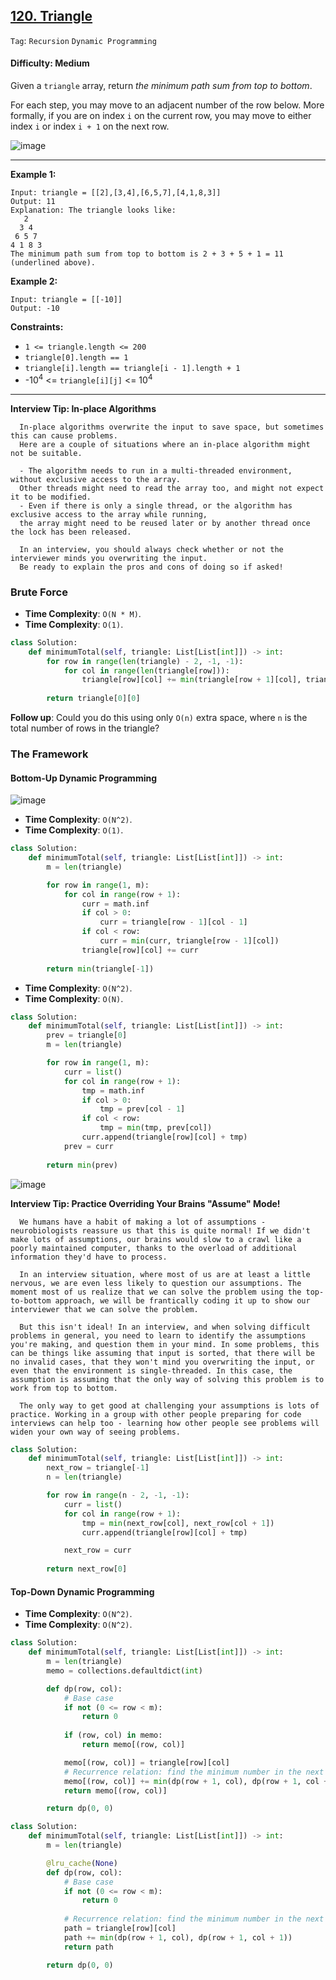 ## [120. Triangle](https://leetcode.com/problems/triangle)

```Tag```: ```Recursion``` ```Dynamic Programming```

#### Difficulty: Medium

Given a ```triangle``` array, return _the minimum path sum from top to bottom_.

For each step, you may move to an adjacent number of the row below. More formally, if you are on index ```i``` on the current row, you may move to either index ```i``` or index ```i + 1``` on the next row.

![image](https://user-images.githubusercontent.com/35042430/234337303-519ce4de-e804-4403-8b37-4f4c0787ea7b.png)

---

__Example 1:__
```
Input: triangle = [[2],[3,4],[6,5,7],[4,1,8,3]]
Output: 11
Explanation: The triangle looks like:
   2
  3 4
 6 5 7
4 1 8 3
The minimum path sum from top to bottom is 2 + 3 + 5 + 1 = 11 (underlined above).
```

__Example 2:__
```
Input: triangle = [[-10]]
Output: -10
```

__Constraints:__

- ```1 <= triangle.length <= 200```
- ```triangle[0].length == 1```
- ```triangle[i].length == triangle[i - 1].length + 1```
- -10<sup>4</sup> <= ```triangle[i][j]``` <= 10<sup>4</sup>

---

__Interview Tip: In-place Algorithms__

      In-place algorithms overwrite the input to save space, but sometimes this can cause problems. 
      Here are a couple of situations where an in-place algorithm might not be suitable.

      - The algorithm needs to run in a multi-threaded environment, without exclusive access to the array. 
      Other threads might need to read the array too, and might not expect it to be modified.
      - Even if there is only a single thread, or the algorithm has exclusive access to the array while running, 
      the array might need to be reused later or by another thread once the lock has been released.
      
      In an interview, you should always check whether or not the interviewer minds you overwriting the input. 
      Be ready to explain the pros and cons of doing so if asked!

### Brute Force

- __Time Complexity__: ```O(N * M)```.
- __Time Complexity__: ```O(1)```.

```Python
class Solution:
    def minimumTotal(self, triangle: List[List[int]]) -> int:
        for row in range(len(triangle) - 2, -1, -1):
            for col in range(len(triangle[row])):
                triangle[row][col] += min(triangle[row + 1][col], triangle[row + 1][col + 1])
                
        return triangle[0][0]
```

__Follow up__: Could you do this using only ```O(n)``` extra space, where ```n``` is the total number of rows in the triangle?

### The Framework

#### Bottom-Up Dynamic Programming

![image](https://leetcode.com/problems/triangle/Figures/120/triangle_coordinates.png)

- __Time Complexity__: ```O(N^2)```.
- __Time Complexity__: ```O(1)```.

```Python
class Solution:
    def minimumTotal(self, triangle: List[List[int]]) -> int:
        m = len(triangle)

        for row in range(1, m):
            for col in range(row + 1):
                curr = math.inf
                if col > 0:
                    curr = triangle[row - 1][col - 1]
                if col < row:
                    curr = min(curr, triangle[row - 1][col])
                triangle[row][col] += curr
        
        return min(triangle[-1])
```

- __Time Complexity__: ```O(N^2)```.
- __Time Complexity__: ```O(N)```.

```Python
class Solution:
    def minimumTotal(self, triangle: List[List[int]]) -> int:
        prev = triangle[0]
        m = len(triangle)

        for row in range(1, m):
            curr = list()
            for col in range(row + 1):
                tmp = math.inf
                if col > 0:
                    tmp = prev[col - 1]
                if col < row:
                    tmp = min(tmp, prev[col])
                curr.append(triangle[row][col] + tmp)
            prev = curr
        
        return min(prev)
```

![image](https://leetcode.com/problems/triangle/Figures/120/upside_down_triangle_coordinates.png)

__Interview Tip: Practice Overriding Your Brains "Assume" Mode!__

      We humans have a habit of making a lot of assumptions - neurobiologists reassure us that this is quite normal! If we didn't make lots of assumptions, our brains would slow to a crawl like a poorly maintained computer, thanks to the overload of additional information they'd have to process.

      In an interview situation, where most of us are at least a little nervous, we are even less likely to question our assumptions. The moment most of us realize that we can solve the problem using the top-to-bottom approach, we will be frantically coding it up to show our interviewer that we can solve the problem.

      But this isn't ideal! In an interview, and when solving difficult problems in general, you need to learn to identify the assumptions you're making, and question them in your mind. In some problems, this can be things like assuming that input is sorted, that there will be no invalid cases, that they won't mind you overwriting the input, or even that the environment is single-threaded. In this case, the assumption is assuming that the only way of solving this problem is to work from top to bottom.

      The only way to get good at challenging your assumptions is lots of practice. Working in a group with other people preparing for code interviews can help too - learning how other people see problems will widen your own way of seeing problems.

```Python
class Solution:
    def minimumTotal(self, triangle: List[List[int]]) -> int:
        next_row = triangle[-1]
        n = len(triangle)

        for row in range(n - 2, -1, -1):
            curr = list()
            for col in range(row + 1):
                tmp = min(next_row[col], next_row[col + 1])
                curr.append(triangle[row][col] + tmp)

            next_row = curr
        
        return next_row[0]
```

#### Top-Down Dynamic Programming

- __Time Complexity__: ```O(N^2)```.
- __Time Complexity__: ```O(N^2)```.

```Python
class Solution:
    def minimumTotal(self, triangle: List[List[int]]) -> int:
        m = len(triangle)
        memo = collections.defaultdict(int)

        def dp(row, col):
            # Base case
            if not (0 <= row < m):
                return 0
            
            if (row, col) in memo:
                return memo[(row, col)]

            memo[(row, col)] = triangle[row][col]
            # Recurrence relation: find the minimum number in the next row to add to the final output
            memo[(row, col)] += min(dp(row + 1, col), dp(row + 1, col + 1))
            return memo[(row, col)]

        return dp(0, 0)
```

```Python
class Solution:
    def minimumTotal(self, triangle: List[List[int]]) -> int:
        m = len(triangle)

        @lru_cache(None)
        def dp(row, col):
            # Base case
            if not (0 <= row < m):
                return 0
            
            # Recurrence relation: find the minimum number in the next row to add to the final output
            path = triangle[row][col]
            path += min(dp(row + 1, col), dp(row + 1, col + 1))
            return path

        return dp(0, 0)
```

